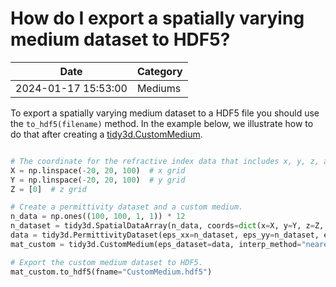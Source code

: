 # How do I export a spatially varying medium dataset to HDF5?

| Date       | Category    |
|------------|-------------|
| 2024-01-17 15:53:00 | Mediums |


To export a spatially varying medium dataset to a HDF5 file you should use the `to_hdf5(filename)` method. In the example below, we illustrate how to do that after creating a [tidy3d.CustomMedium](https://docs.flexcompute.com/projects/tidy3d/en/latest/api/_autosummary/tidy3d.CustomMedium.html#tidy3d.CustomMedium).



```python

# The coordinate for the refractive index data that includes x, y, z, and frequency
X = np.linspace(-20, 20, 100)  # x grid
Y = np.linspace(-20, 20, 100)  # y grid
Z = [0]  # z grid

# Create a permittivity dataset and a custom medium.
n_data = np.ones((100, 100, 1, 1)) * 12
n_dataset = tidy3d.SpatialDataArray(n_data, coords=dict(x=X, y=Y, z=Z, f=[freq0]))
data = tidy3d.PermittivityDataset(eps_xx=n_dataset, eps_yy=n_dataset, eps_zz=n_dataset)
mat_custom = tidy3d.CustomMedium(eps_dataset=data, interp_method="nearest")

# Export the custom medium dataset to HDF5.
mat_custom.to_hdf5(fname="CustomMedium.hdf5")

```

